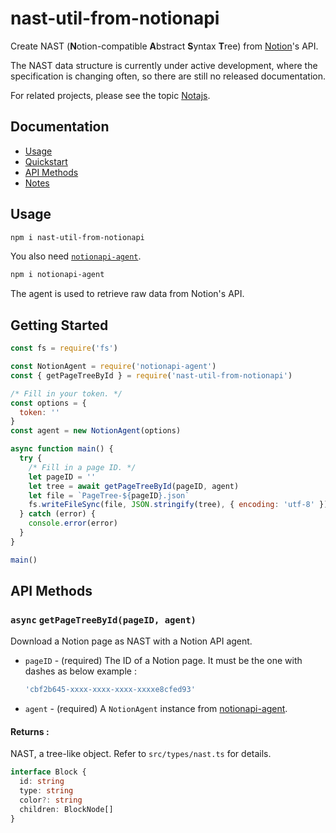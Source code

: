 # nast-util-from-notionapi

Create NAST (**N**otion-compatible **A**bstract **S**yntax **T**ree) from [Notion](https://www.notion.so)'s API.

The NAST data structure is currently under active development, where the specification is changing often, so there are still no released documentation.

 For related projects, please see the topic [Notajs](https://github.com/topics/notajs).

## Documentation

* [Usage](#Usage)
* [Quickstart](#Quickstart)
* [API Methods](#API-Methods)
* [Notes](#Notes)

## Usage

```bash
npm i nast-util-from-notionapi
```

You also need [`notionapi-agent`](https://github.com/dragonman225/notionapi-agent).

```bash
npm i notionapi-agent
```

The agent is used to retrieve raw data from Notion's API.

## Getting Started

```javascript
const fs = require('fs')

const NotionAgent = require('notionapi-agent')
const { getPageTreeById } = require('nast-util-from-notionapi')

/* Fill in your token. */
const options = {
  token: ''
}
const agent = new NotionAgent(options)

async function main() {
  try {
    /* Fill in a page ID. */
    let pageID = ''
    let tree = await getPageTreeById(pageID, agent)
    let file = `PageTree-${pageID}.json`
    fs.writeFileSync(file, JSON.stringify(tree), { encoding: 'utf-8' })
  } catch (error) {
    console.error(error)
  }
}

main()
```

## API Methods

### `async` `getPageTreeById(pageID, agent)`

Download a Notion page as NAST with a Notion API agent.

* `pageID` - (required) The ID of a Notion page. It must be the one with dashes as below example :

  ```javascript
  'cbf2b645-xxxx-xxxx-xxxx-xxxxe8cfed93'
  ```

* `agent` - (required) A `NotionAgent` instance from [notionapi-agent](https://github.com/dragonman225/notionapi-agent).

#### Returns :

NAST, a tree-like object. Refer to `src/types/nast.ts` for details.

```typescript
interface Block {
  id: string
  type: string
  color?: string
  children: BlockNode[]
}
```
